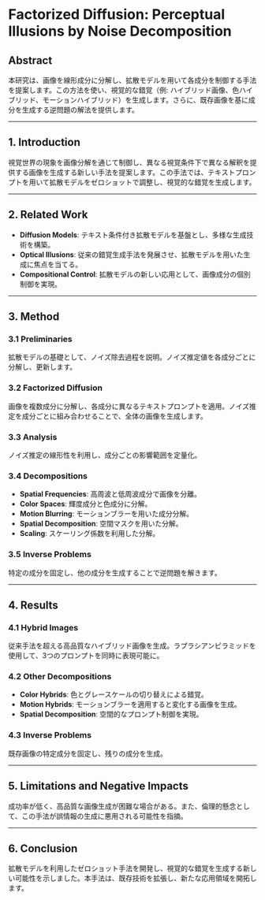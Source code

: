 # **Factorized Diffusion: Perceptual Illusions by Noise Decomposition**

## **Abstract**
本研究は、画像を線形成分に分解し、拡散モデルを用いて各成分を制御する手法を提案します。この方法を使い、視覚的な錯覚（例: ハイブリッド画像、色ハイブリッド、モーションハイブリッド）を生成します。さらに、既存画像を基に成分を生成する逆問題の解法を提供します。

---

## **1. Introduction**
視覚世界の現象を画像分解を通じて制御し、異なる視覚条件下で異なる解釈を提供する画像を生成する新しい手法を提案します。この手法では、テキストプロンプトを用いて拡散モデルをゼロショットで調整し、視覚的な錯覚を生成します。

---

## **2. Related Work**
- **Diffusion Models**: テキスト条件付き拡散モデルを基盤とし、多様な生成技術を構築。
- **Optical Illusions**: 従来の錯覚生成手法を発展させ、拡散モデルを用いた生成に焦点を当てる。
- **Compositional Control**: 拡散モデルの新しい応用として、画像成分の個別制御を実現。

---

## **3. Method**
### **3.1 Preliminaries**
拡散モデルの基礎として、ノイズ除去過程を説明。ノイズ推定値を各成分ごとに分解し、更新します。

### **3.2 Factorized Diffusion**
画像を複数成分に分解し、各成分に異なるテキストプロンプトを適用。ノイズ推定を成分ごとに組み合わせることで、全体の画像を生成します。

### **3.3 Analysis**
ノイズ推定の線形性を利用し、成分ごとの影響範囲を定量化。

### **3.4 Decompositions**
- **Spatial Frequencies**: 高周波と低周波成分で画像を分離。
- **Color Spaces**: 輝度成分と色成分に分解。
- **Motion Blurring**: モーションブラーを用いた成分分解。
- **Spatial Decomposition**: 空間マスクを用いた分解。
- **Scaling**: スケーリング係数を利用した分解。

### **3.5 Inverse Problems**
特定の成分を固定し、他の成分を生成することで逆問題を解きます。

---

## **4. Results**
### **4.1 Hybrid Images**
従来手法を超える高品質なハイブリッド画像を生成。ラプラシアンピラミッドを使用して、3つのプロンプトを同時に表現可能に。

### **4.2 Other Decompositions**
- **Color Hybrids**: 色とグレースケールの切り替えによる錯覚。
- **Motion Hybrids**: モーションブラーを適用すると変化する画像を生成。
- **Spatial Decomposition**: 空間的なプロンプト制御を実現。

### **4.3 Inverse Problems**
既存画像の特定成分を固定し、残りの成分を生成。

---

## **5. Limitations and Negative Impacts**
成功率が低く、高品質な画像生成が困難な場合がある。また、倫理的懸念として、この手法が誤情報の生成に悪用される可能性を指摘。

---

## **6. Conclusion**
拡散モデルを利用したゼロショット手法を開発し、視覚的な錯覚を生成する新しい可能性を示しました。本手法は、既存技術を拡張し、新たな応用領域を開拓します。
